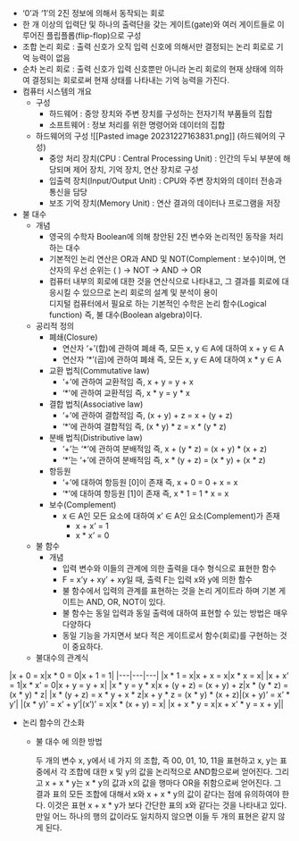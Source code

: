 - ‘0’과 ‘1’의 2진 정보에 의해서 동작되는 회로    
- 한 개 이상의 입력단 및 하나의 출력단을 갖는 게이트(gate)와 여러 게이트들로 이루어진 플립플롭(flip-flop)으로 구성    
- 조합 논리 회로 : 출력 신호가 오직 입력 신호에 의해서만 결정되는 논리 회로로 기억 능력이 없음    
- 순차 논리 회로 : 출력 신호가 입력 신호뿐만 아니라 논리 회로의 현재 상태에 의하여 결정되는 회로로써 현재 상태를 나타내는 기억 능력을 가진다.    
- 컴퓨터 시스템의 개요    
    - 구성        
        - 하드웨어 : 중앙 장치와 주변 장치를 구성하는 전자기적 부품들의 집합
        - 소프트웨어 : 정보 처리를 위한 명령어와 데이터의 집합
    - 하드웨어의 구성
        ![[Pasted image 20231227163831.png]]
        (하드웨어의 구성)        
        - 중앙 처리 장치(CPU : Central Processing Unit) : 인간의 두뇌 부분에 해당되며 제어 장치, 기억 장치, 연산 장치로 구성
        - 입출력 장치(Input/Output Unit) : CPU와 주변 장치와의 데이터 전송과 통신을 담당
        - 보조 기억 장치(Memory Unit) : 연산 결과의 데이터나 프로그램을 저장
- 불 대수    
    - 개념
        - 영국의 수학자 Boolean에 의해 창안된 2진 변수와 논리적인 동작을 처리하는 대수
        - 기본적인 논리 연산은 OR과 AND 및 NOT(Complement : 보수)이며, 연산자의 우선 순위는 ( ) → NOT → AND → OR
        - 컴퓨터 내부의 회로에 대한 것을 연산식으로 나타내고, 그 결과를 회로에 대응시킬 수 있으므로 논리 회로의 설계 및 분석이 용이    
    디지털 컴퓨터에서 필요로 하는 기본적인 수학은 논리 함수(Logical function) 즉, 불 대수(Boolean algebra)이다.    
    - 공리적 정의        
        - 폐쇄(Closure)
            - 연산자 ‘+’(합)에 관하여 폐쇄 즉, 모든 x, y ∈ A에 대하여 x + y ∈ A
            - 연산자 ‘*’(곱)에 관하여 폐쇄 즉, 모든 x, y ∈ A에 대하여 x * y ∈ A
        - 교환 법칙(Commutative law)
            - ‘+’에 관하여 교환적임 즉, x + y = y + x
            - ‘\*'에 관하여 교환적임 즉, x * y = y * x
        - 결합 법칙(Associative law)
            - ‘+’에 관하여 결합적임 즉, (x + y) + z = x + (y + z)
            - ‘\*’에 관하여 결합적임 즉, (x * y) * z = x * (y * z)
        - 분배 법칙(Distributive law)
            - ‘+’는 ‘\*’에 관하여 분배적임 즉, x + (y * z) = (x + y) * (x + z)
            - ‘\*’는 ‘+’에 관하여 분배적임 즉, x * (y + z) = (x * y) + (x * z)
        - 항등원
            - ‘+’에 대하여 항등원 [0]이 존재 즉, x + 0 = 0 + x = x
            - ‘*’에 대하여 항등원 [1]이 존재 즉, x * 1 = 1 * x = x
        - 보수(Complement)
            - x ∈ A인 모든 요소에 대하여 x’ ∈ A인 요소(Complement)가 존재
                - x + x’ = 1
                - x * x’ = 0
    - 불 함수
	    - 개념
	        - 입력 변수와 이들의 관계에 의한 출력을 대수 형식으로 표현한 함수
	        - F = x’y + xy’ + xy일 때, 출력 F는 입력 x와 y에 의한 함수
	        - 불 함수에서 입력의 관계를 표현하는 것을 논리 게이트라 하며 기본 게이트는 AND, OR, NOT이 있다.
	        - 불 함수는 동일 입력과 동일 출력에 대하여 표현할 수 있는 방법은 매우 다양하다
	        - 동일 기능을 가지면서 보다 적은 게이트로서 함수(회로)를 구현하는 것이 중요하다.
    - 불대수의 관계식

|x + 0 = x|x * 0 = 0|x + 1 = 1|
        |---|---|---|
        |x * 1 = x|x + x = x|x * x = x|
        |x + x’ = 1|x * x’ = 0|x + y = y + x|
        |x * y = y * x|x + (y + z) = (x + y) + z|x * (y * z) = (x * y) * z|
        |x * (y + z) = x * y + x * z|x + y * z = (x * y) * (x + z)|(x + y)’ = x’ * y’|
        |(x * y)’ = x’ + y’|(x’)’ = x|x * (x + y) = x|
        |x + x * y = x|x + x’ * y = x + y||
- 논리 함수의 간소화
    - 불 대수 에 의한 방법
        
        두 개의 변수 x, y에서 네 가지 의 조합, 즉 00, 01, 10, 11을 표현하고 x, y는 표 중에서 각 조합에 대한 x 및 y의 값을 논리적으로 AND함으로써 얻어진다. 그리고 x + x * y는 x * y의 값과 x의 값을 행마다 OR을 취함으로써 얻어진다. 그 결과 표의 모든 조합에 대해서 x와 x + x * y의 값이 같다는 점에 유의하여야 한다. 이것은 표현 x + x * y가 보다 간단한 표의 x와 같다는 것을 나타내고 있다. 만일 어느 하나의 행의 값이라도 일치하지 않으면 이들 두 개의 표현은 같지 않게 된다.